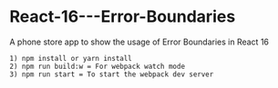 # React-16---Error-Boundaries
A phone store app to show the usage of Error Boundaries in React 16

```
1) npm install or yarn install
2) npm run build:w = For webpack watch mode
3) npm run start = To start the webpack dev server
